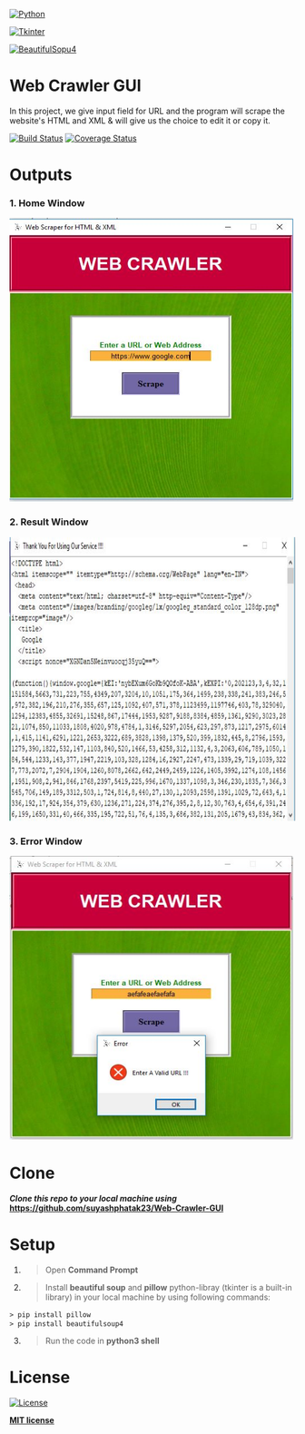 <a href="https://python.org"><img src="https://www.python.org/static/community_logos/python-logo-master-v3-TM.png" title="Python" width="500px" height="200px" alt="Python"></a>

<a href="https://docs.python.org/3/library/tk.html"><img src="https://i2.wp.com/iot4beginners.com/wp-content/uploads/2020/04/65dc5834-de21-4e2e-bd4d-5e0c3c6994dd.jpg?fit=375%2C422&ssl=1" title="Tkinter" width="500px" height="500px" alt="Tkinter"></a>

<a href="https://pypi.org/project/beautifulsoup4/"><img src="https://funthon.files.wordpress.com/2017/05/bs.png?w=772" title="Beautiful Soup" width="500px" height="200px" alt="BeautifulSopu4"></a>

# Web Crawler GUI

In this project, we give input field for URL and the program will scrape the website's HTML and XML & will give us the choice to edit it or copy it.  

[![Build Status](http://img.shields.io/travis/badges/badgerbadgerbadger.svg?style=flat-square)](https://travis-ci.org/badges/badgerbadgerbadger)
[![Coverage Status](http://img.shields.io/coveralls/badges/badgerbadgerbadger.svg?style=flat-square)](https://coveralls.io/r/badges/badgerbadgerbadger)

# Outputs

### 1. Home Window
<img src="https://github.com/suyashphatak23/Web-Crawler-GUI/blob/master/outputs/home.JPG" title="Home" width="500px" height="500px" alt="Home Window">

### 2. Result Window
<img src="https://github.com/suyashphatak23/Web-Crawler-GUI/blob/master/outputs/result.JPG" title="result" width="700px" height="500px" alt="Result Window">

### 3. Error Window
<img src="https://github.com/suyashphatak23/Web-Crawler-GUI/blob/master/outputs/error.JPG" title="Error Message" width="500px" height="500px" alt="Error Message Window">

# Clone

***Clone this repo to your local machine using*** **https://github.com/suyashphatak23/Web-Crawler-GUI**
# Setup

1. > Open **Command Prompt**

2. > Install **beautiful soup** and **pillow** python-libray (tkinter is a built-in library) in your local machine by using following commands:

```shell
> pip install pillow
> pip install beautifulsoup4
```

3. > Run the code in **python3 shell**

# License

[![License](http://img.shields.io/:license-mit-blue.svg?style=flat-square)](http://badges.mit-license.org)

**[MIT license](http://opensource.org/licenses/mit-license.php)**


